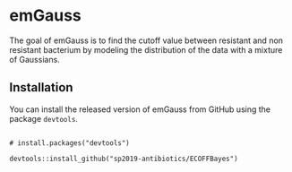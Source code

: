 # emGauss

The goal of emGauss is to find the cutoff value between resistant and non resistant bacterium by modeling the distribution of the data with a mixture of Gaussians.

## Installation

You can install the released version of emGauss from GitHub using the package `devtools`.



```{r, eval = FALSE}

# install.packages("devtools")

devtools::install_github("sp2019-antibiotics/ECOFFBayes")

```

